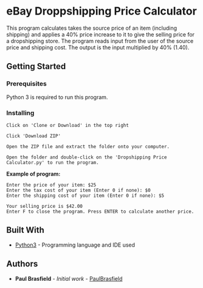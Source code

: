 # eBay Droppshipping Price Calculator

This program calculates takes the source price of an item (including shipping) and applies a 40% price increase to it to give the selling price for a dropshipping store. The program reads input from the user of the source price and shipping cost. The output is the input multiplied by 40% (1.40).

## Getting Started

### Prerequisites

Python 3 is required to run this program.

### Installing

```
Click on 'Clone or Download' in the top right
```

```
Click 'Download ZIP'
```

```
Open the ZIP file and extract the folder onto your computer.
```

```
Open the folder and double-click on the 'Dropshipping Price Calculator.py' to run the program.
```

**Example of program:**
```
Enter the price of your item: $25
Enter the tax cost of your item (Enter 0 if none): $0
Enter the shipping cost of your item (Enter 0 if none): $5
                                                        
Your selling price is $42.00
Enter F to close the program. Press ENTER to calculate another price.
```

## Built With

* [Python3](https://www.python.org/download/releases/3.0/) - Programming language and IDE used

## Authors

* **Paul Brasfield** - *Initial work* - [PaulBrasfield](https://github.com/PaulBrasfield)


